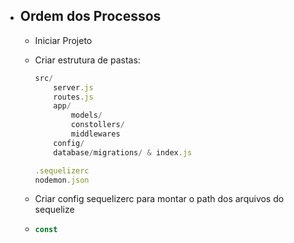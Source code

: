 - ## Ordem dos Processos

  - Iniciar Projeto

  - Criar estrutura de pastas:

    ```jsx
    src/
    	server.js
    	routes.js
    	app/
    		models/
    		constollers/
    		middlewares
    	config/
    	database/migrations/ & index.js
    
    .sequelizerc
    nodemon.json
    ```

  - Criar config sequelizerc para montar o path dos arquivos do sequelize

  - ```js
    const 
    ```
  
    
